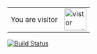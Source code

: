 <table>
  <tr>
    <td>You are visitor</td>
    <td><img src="https://profile-counter.glitch.me/godslayer201/count.svg" alt="vistor count" height="50" /></td>
  </tr>
</table>


[![Build Status](https://travis-ci.org/klugjo/hexo-autolinker.svg?branch=master)](https://travis-ci.org/klugjo/hexo-autolinker)
